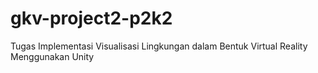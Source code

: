 # gkv-project2-p2k2
Tugas Implementasi Visualisasi Lingkungan dalam Bentuk Virtual Reality Menggunakan Unity
